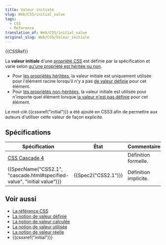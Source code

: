 ```yaml
---
title: Valeur initiale
slug: Web/CSS/initial_value
tags:
  - CSS
  - Reference
translation_of: Web/CSS/initial_value
original_slug: Web/CSS/Valeur_initiale
---
```

{{CSSRef}}

La **valeur initiale** d'une [propriété CSS](/fr/docs/Web/CSS/Reference) est définie par la spécification et varie selon [qu'une propriété est héritée ou non](/fr/docs/Web/CSS/Héritage "en/CSS/inheritance").

- Pour [les propriétés héritées](/fr/docs/Web/CSS/Héritage#Propriétés_héritées "en/CSS/inheritance#Inherited_properties"), la valeur initiale est uniquement utilisée pour l'élément racine lorsqu'il n'y a pas [de valeur définie](/fr/docs/Web/CSS/Valeur_spécifiée) pour cet élément.
- Pour [les propriétés non-héritées](/fr/docs/Web/CSS/Héritage#Propriétés_non_héritées), la valeur initiale est utilisée pour n'importe quel élément lorsque [la valeur n'est pas définie](/fr/docs/Web/CSS/Valeur_spécifiée) pour cet élément.

Le mot-clé {{cssxref("initial")}} a été ajouté en CSS3 afin de permettre aux auteurs d'utiliser cette valeur de façon explicite.

## Spécifications

| Spécification                                                                                    | État                     | Commentaires          |
| ------------------------------------------------------------------------------------------------ | ------------------------ | --------------------- |
| [CSS Cascade 4](https://drafts.csswg.org/css-cascade-4/#initial-values)                          |                          | Définition formelle.  |
| {{SpecName("CSS2.1", "cascade.html#specified-value", "initial value")}} | {{Spec2("CSS2.1")}} | Définition implicite. |

## Voir aussi

- [La référence CSS](/fr/docs/Web/CSS/Reference)
- [La notion de valeur définie](/fr/docs/Web/CSS/Valeur_spécifiée)
- [La notion de valeur calculée](/fr/docs/Web/CSS/Valeur_calculée)
- [La notion de valeur utilisée](/fr/docs/Web/CSS/Valeur_utilisée)
- [La notion de valeur réelle](/fr/docs/Web/CSS/valeur_reelle)
- {{cssxref("initial")}}
